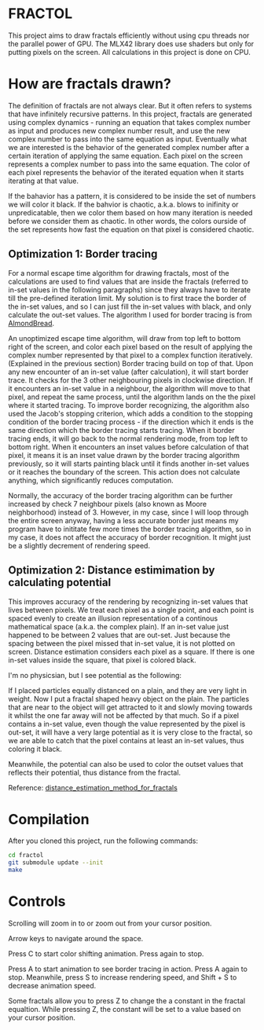 # FRACTOL

This project aims to draw fractals efficiently without using cpu threads nor the parallel power of GPU. The MLX42 library does use shaders but only for putting pixels on the screen. All calculations in this project is done on CPU.

# How are fractals drawn?

The definition of fractals are not always clear. But it often refers to systems that have infinitely recursive patterns. In this project, fractals are generated using complex dynamics - running an equation that takes complex number as input and produces new complex number result, and use the new complex number to pass into the same equation as input. Eventually what we are interested is the behavior of the generated complex number after a certain iteration of applying the same equation. Each pixel on the screen represents a complex number to pass into the same equation. The color of each pixel represents the behavior of the iterated equation when it starts iterating at that value.

If the bahavior has a pattern, it is considered to be inside the set of numbers we will color it black. If the bahvior is chaotic, a.k.a. blows to inifinity or unpredicatable, then we color them based on how many iteration is needed before we consider them as chaotic. In other words, the colors ourside of the set represents how fast the equation on that pixel is considered chaotic.

## Optimization 1: Border tracing

For a normal escape time algorithm for drawing fractals, most of the calculations are used to find values that are inside the fractals (referred to in-set values in the following paragraphs) since they always have to iterate till the pre-defined iteration limit. My solution is to first trace the border of the in-set values, and so I can just fill the in-set values with black, and only calculate the out-set values. The algorithm I used for border tracing is from [AlmondBread](https://www.ibiblio.org/e-notes/MSet/TheAlmondBreadHomepage.htm).

An unoptimized escape time algorithm, will draw from top left to bottom right of the screen, and color each pixel based on the result of applying the complex number represented by that pixel to a complex function iteratively. (Explained in the previous section) Border tracing build on top of that. Upon any new encounter of an in-set value (after calculation), it will start border trace. It checks for the 3 other neighbouring pixels in clockwise direction. If it encounters an in-set value in a neighbour, the algorithm will move to that pixel, and repeat the same process, until the algorithm lands on the the pixel where it started tracing. To improve border recognizing, the algorithm also used the Jacob's stopping criterion, which adds a condition to the stopping condition of the border tracing process - if the direction which it ends is the same direction which the border tracing starts tracing. When it border tracing ends, it will go back to the normal rendering mode, from top left to bottom right. When it encounters an inset values before calculation of that pixel, it means it is an inset value drawn by the border tracing algorithm previously, so it will starts painting black until it finds another in-set values or it reaches the boundary of the screen. This action does not calculate anything, which significantly reduces computation.

Normally, the accuracy of the border tracing algorithm can be further increased by check 7 neighbour pixels (also known as Moore neighborhood) instead of 3. However, in my case, since I will loop through the entire screen anyway, having a less accurate border just means my program have to inititate few more times the border tracing algorithm, so in my case, it does not affect the accuracy of border recognition. It might just be a slightly decrement of rendering speed.

## Optimization 2: Distance estimimation by calculating potential

This improves accuracy of the rendering by recognizing in-set values that lives between pixels. We treat each pixel as a single point, and each point is spaced evenly to create an illusion representation of a continous mathematical space (a.k.a. the complex plain). If an in-set value just happened to be between 2 values that are out-set. Just because the spacing between the pixel missed that in-set value, it is not plotted on screen. Distance estimation considers each pixel as a square. If there is one in-set values inside the square, that pixel is colored black.

I'm no physicsian, but I see potential as the following:

If I placed particles equally distanced on a plain, and they are very light in weight. Now I put a fractal shaped heavy object on the plain. The particles that are near to the object will get attracted to it and slowly moving towards it whilst the one far away will not be affected by that much. So if a pixel contains a in-set value, even though the value represented by the pixel is out-set, it will have a very large potential as it is very close to the fractal, so we are able to catch that the pixel contains at least an in-set values, thus coloring it black.

Meanwhile, the potential can also be used to color the outset values that reflects their potential, thus distance from the fractal.

Reference: [distance_estimation_method_for_fractals](docs/distance_estimation_method_for_fractals.pdf)

# Compilation

After you cloned this project, run the following commands:

```bash
cd fractol
git submodule update --init
make
```

# Controls

Scrolling will zoom in to or zoom out from your cursor position.

Arrow keys to navigate around the space.

Press C to start color shifting animation. Press again to stop.

Press A to start animation to see border tracing in action. Press A again to stop. Meanwhile, press S to increase rendering speed, and Shift + S to decrease animation speed.

Some fractals allow you to press Z to change the a constant in the fractal equaltion. While pressing Z, the constant will be set to a value based on your cursor position.